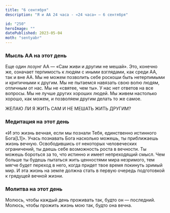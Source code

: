 ```yaml
---
title: "6 сентября"
description: "Я и АА 24 часа - «24 часа» — 6 сентября"

id: "250"
heroImage: ""
datePublished: 2023-05-04
moth: "sentyabr"
---
```


### Мысль АА на этот день

Еще один лозунг АА — «Сам живи и другим не мешай». Это, конечно же, означает
терпимость к людям с иными взглядами, как среди АА, так и вне АА. Мы не можем
позволить себе роскоши быть нетерпимыми и критичными к другим. Мы не пытаемся
навязать свою волю людям, отличным от нас. Мы не «святее, чем ты». У нас нет
ответов на все вопросы. Мы не лучше других хороших людей. Мы живем настолько
хорошо, как можем, и позволяем другим делать то же самое.

ЖЕЛАЮ ЛИ Я ЖИТЬ САМ И НЕ МЕШАТЬ ЖИТЬ ДРУГИМ?

### Медитация на этот день

«И это жизнь вечная, если мы познали Тебя, единственно истинного Бога[L1]».
Учась познавать Бога насколько можешь, ты приближаешь жизнь вечную.
Освободившись от некоторых человеческих ограничений, ты даешь себе возможность
роста в вечности. Ты можешь бороться за то, что истинно и имеет непреходящий
смысл. Чем больше ты будешь пытаться жить ценностями мира незримого, тем мягче
будет переход в него, когда придет твое время покинуть зримый мир. И эта жизнь
на земле должна стать в первую очередь подготовкой к грядущей вечной жизни.

### Молитва на этот день

Молюсь, чтобы каждый день проживать так, будто он — последний. Молюсь, чтобы
прожить жизнь мою так, будто она вечна.
